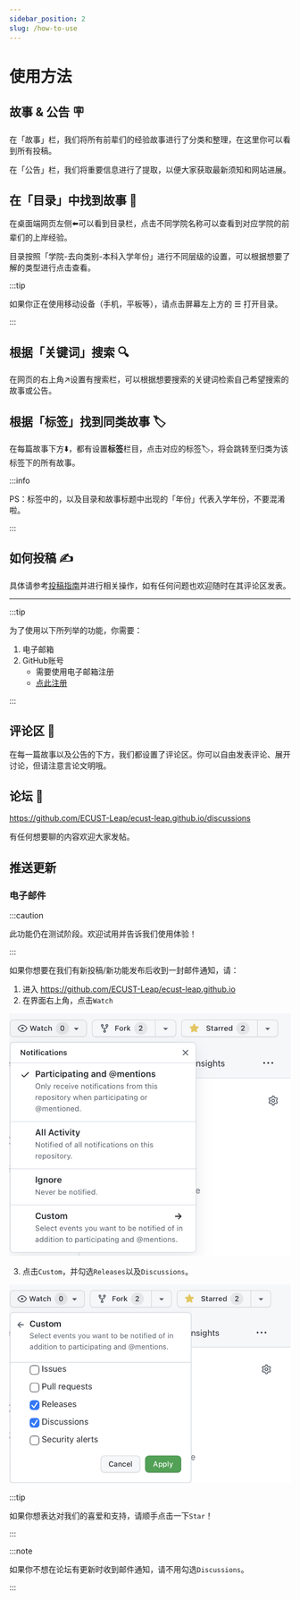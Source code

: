 ```yaml
---
sidebar_position: 2
slug: /how-to-use
---
```

# 使用方法

## 故事 & 公告 🪧

在「故事」栏，我们将所有前辈们的经验故事进行了分类和整理，在这里你可以看到所有投稿。

在「公告」栏，我们将重要信息进行了提取，以便大家获取最新须知和网站进展。

## 在「目录」中找到故事 👀

在桌面端网页左侧⬅️可以看到目录栏，点击不同学院名称可以查看到对应学院的前辈们的上岸经验。

目录按照「学院-去向类别-本科入学年份」进行不同层级的设置，可以根据想要了解的类型进行点击查看。

:::tip

如果你正在使用移动设备（手机，平板等），请点击屏幕左上方的 ☰ 打开目录。

:::

## 根据「关键词」搜索 🔍

在网页的右上角↗️设置有搜索栏，可以根据想要搜索的关键词检索自己希望搜索的故事或公告。

## 根据「标签」找到同类故事 🏷️

在每篇故事下方⬇️，都有设置**标签**栏目，点击对应的标签🏷，将会跳转至归类为该标签下的所有故事。

:::info

PS：标签中的，以及目录和故事标题中出现的「年份」代表入学年份，不要混淆啦。

:::

## 如何投稿 ✍️

具体请参考[投稿指南](./how-to-contribute)并进行相关操作，如有任何问题也欢迎随时在其评论区发表。

---

:::tip

为了使用以下所列举的功能，你需要：

1. 电子邮箱
2. GitHub账号
   - 需要使用电子邮箱注册
   - [点此注册](https://github.com/signup)

:::

## 评论区 💬

在每一篇故事以及公告的下方，我们都设置了评论区。你可以自由发表评论、展开讨论，但请注意言论文明哦。

## 论坛 🥳

https://github.com/ECUST-Leap/ecust-leap.github.io/discussions

有任何想要聊的内容欢迎大家发帖。

## 推送更新

### 电子邮件

:::caution

此功能仍在测试阶段。欢迎试用并告诉我们使用体验！

:::

如果你想要在我们有新投稿/新功能发布后收到一封邮件通知，请：
1. 进入 https://github.com/ECUST-Leap/ecust-leap.github.io
2. 在界面右上角，点击`Watch`

![watch](watch.jpeg)

3. 点击`Custom`，并勾选`Releases`以及`Discussions`。

![custom](custom.jpeg)

:::tip

如果你想表达对我们的喜爱和支持，请顺手点击一下`Star`！

:::

:::note

如果你不想在论坛有更新时收到邮件通知，请不用勾选`Discussions`。

:::